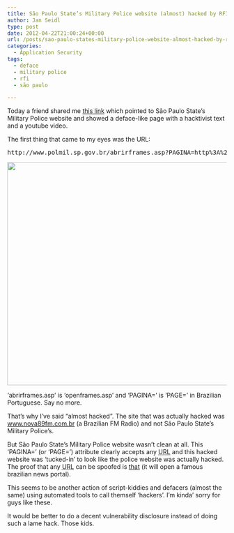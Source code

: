 ```yaml
---
title: São Paulo State’s Military Police website (almost) hacked by RFI
author: Jan Seidl
type: post
date: 2012-04-22T21:00:24+00:00
url: /posts/sao-paulo-states-military-police-website-almost-hacked-by-rfi/
categories:
  - Application Security
tags:
  - deface
  - military police
  - rfi
  - são paulo

---
```

Today a friend shared me <a rel="nofollow noindex" href="http://www.polmil.sp.gov.br/abrirframes.asp?PAGINA=http%3A%2F%2Fwww.nova89fm.com.br%2Fwebsite%2F" title="São Paulo State's Military Police RFI" target="_blank">this link</a> which pointed to São Paulo State&#8217;s Military Police website and showed a deface-like page with a hacktivist text and a youtube video.

The first thing that came to my eyes was the URL:

<pre>http://www.polmil.sp.gov.br/abrirframes.asp?PAGINA=http%3A%2F%2Fwww.nova89fm.com.br%2Fwebsite%2F</pre>

<img src="https://wroot.org/wp/wp-content/uploads/2012/04/pmsp1.png" alt="" title="São Paulo State&#039;s Military Police &quot;hacked&quot; site" width="640" height="512" class="size-full wp-image-201" srcset="https://wroot.org/wp/wp-content/uploads/2012/04/pmsp1.png 640w, https://wroot.org/wp/wp-content/uploads/2012/04/pmsp1-300x240.png 300w" sizes="(max-width: 640px) 100vw, 640px" />

&#8216;abrirframes.asp&#8217; is &#8216;openframes.asp&#8217; and &#8216;PAGINA=&#8217; is &#8216;PAGE=&#8217; in Brazilian Portuguese. Say no more.

That&#8217;s why I&#8217;ve said &#8220;almost hacked&#8221;. The site that was actually hacked was <a href="http://www.nova89fm.com.br" rel="nofollow noindex" title="Nova89 FM Radio - Actually Hacked Website">www.nova89fm.com.br (a Brazilian FM Radio)</a> and not São Paulo State&#8217;s Military Police&#8217;s.

But São Paulo State&#8217;s Military Police website wasn&#8217;t clean at all. This &#8216;PAGINA=&#8217; (or &#8216;PAGE=&#8217;) attribute clearly accepts any <acronym title="Uniform Resource Locator">URL</acronym> and this hacked website was &#8216;tucked-in&#8217; to look like the police website was actually hacked. The proof that any <acronym title="Uniform Resource Locator">URL</acronym> can be spoofed is [that][1] (it will open a famous brazilian news portal).

This seems to be another action of script-kiddies and defacers (almost the same) using automated tools to call themself &#8216;hackers&#8217;. I&#8217;m kinda&#8217; sorry for guys like these. 

It would be better to do a decent vulnerability disclosure instead of doing such a lame hack. Those kids.

 [1]: http://www.polmil.sp.gov.br/abrirframes.asp?PAGINA=http://www.globo.com